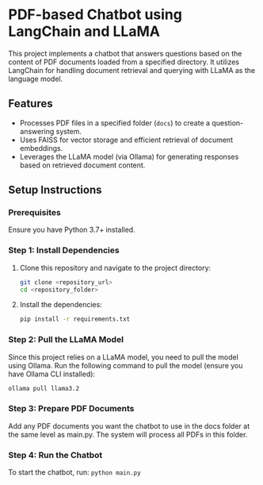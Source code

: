 # PDF-based Chatbot using LangChain and LLaMA

This project implements a chatbot that answers questions based on the content of PDF documents loaded from a specified directory. It utilizes LangChain for handling document retrieval and querying with LLaMA as the language model.

## Features

- Processes PDF files in a specified folder (`docs`) to create a question-answering system.
- Uses FAISS for vector storage and efficient retrieval of document embeddings.
- Leverages the LLaMA model (via Ollama) for generating responses based on retrieved document content.

## Setup Instructions

### Prerequisites

Ensure you have Python 3.7+ installed.

### Step 1: Install Dependencies

1. Clone this repository and navigate to the project directory:
    ```bash
    git clone <repository_url>
    cd <repository_folder>
    ```

2. Install the dependencies:
    ```bash
    pip install -r requirements.txt
    ```

### Step 2: Pull the LLaMA Model

Since this project relies on a LLaMA model, you need to pull the model using Ollama. Run the following command to pull the model (ensure you have Ollama CLI installed):
   ```bash
   ollama pull llama3.2
   ```

### Step 3: Prepare PDF Documents
Add any PDF documents you want the chatbot to use in the docs folder at the same level as main.py. The system will process all PDFs in this folder.

### Step 4: Run the Chatbot
To start the chatbot, run:
    ```python main.py```